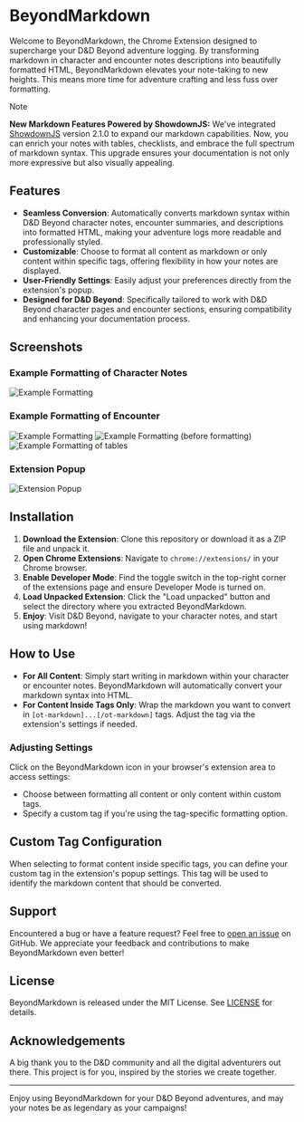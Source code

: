 # BeyondMarkdown

Welcome to BeyondMarkdown, the Chrome Extension designed to supercharge your D&D Beyond adventure logging. By transforming markdown in character and encounter notes descriptions into beautifully formatted HTML, BeyondMarkdown elevates your note-taking to new heights. This means more time for adventure crafting and less fuss over formatting.

> [!NOTE]
> **New Markdown Features Powered by ShowdownJS:** We've integrated [ShowdownJS](https://github.com/showdownjs/showdown) version 2.1.0 to expand our markdown capabilities. Now, you can enrich your notes with tables, checklists, and embrace the full spectrum of markdown syntax. This upgrade ensures your documentation is not only more expressive but also visually appealing.

## Features

- **Seamless Conversion**: Automatically converts markdown syntax within D&D Beyond character notes, encounter summaries, and descriptions into formatted HTML, making your adventure logs more readable and professionally styled.
- **Customizable**: Choose to format all content as markdown or only content within specific tags, offering flexibility in how your notes are displayed.
- **User-Friendly Settings**: Easily adjust your preferences directly from the extension's popup.
- **Designed for D&D Beyond**: Specifically tailored to work with D&D Beyond character pages and encounter sections, ensuring compatibility and enhancing your documentation process.

## Screenshots

### Example Formatting of Character Notes

![Example Formatting](screenshots/example-formatting.png "Example Formatting")

### Example Formatting of Encounter

![Example Formatting](screenshots/example-encounter-formatting.png "Example Formatting")
![Example Formatting (before formatting)](screenshots/example-encounter-preformatted.png "Example Formatting (before formatting)")
![Example Formatting of tables](screenshots/example-formatting-tables.png "Example Formatting of Tables")

### Extension Popup

![Extension Popup](screenshots/extension-popup.png "Extension Popup")

## Installation

1. **Download the Extension**: Clone this repository or download it as a ZIP file and unpack it.
2. **Open Chrome Extensions**: Navigate to `chrome://extensions/` in your Chrome browser.
3. **Enable Developer Mode**: Find the toggle switch in the top-right corner of the extensions page and ensure Developer Mode is turned on.
4. **Load Unpacked Extension**: Click the "Load unpacked" button and select the directory where you extracted BeyondMarkdown.
5. **Enjoy**: Visit D&D Beyond, navigate to your character notes, and start using markdown!

## How to Use

- **For All Content**: Simply start writing in markdown within your character or encounter notes. BeyondMarkdown will automatically convert your markdown syntax into HTML.
- **For Content Inside Tags Only**: Wrap the markdown you want to convert in `[ot-markdown]...[/ot-markdown]` tags. Adjust the tag via the extension's settings if needed.

### Adjusting Settings

Click on the BeyondMarkdown icon in your browser's extension area to access settings:
- Choose between formatting all content or only content within custom tags.
- Specify a custom tag if you're using the tag-specific formatting option.

## Custom Tag Configuration

When selecting to format content inside specific tags, you can define your custom tag in the extension's popup settings. This tag will be used to identify the markdown content that should be converted.

## Support

Encountered a bug or have a feature request? Feel free to [open an issue](https://github.com/Orbytale/BeyondMarkdown/issues) on GitHub. We appreciate your feedback and contributions to make BeyondMarkdown even better!

## License

BeyondMarkdown is released under the MIT License. See [LICENSE](LICENSE) for details.

## Acknowledgements

A big thank you to the D&D community and all the digital adventurers out there. This project is for you, inspired by the stories we create together.

---
Enjoy using BeyondMarkdown for your D&D Beyond adventures, and may your notes be as legendary as your campaigns!
